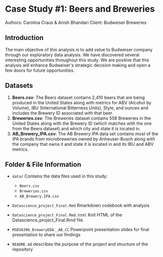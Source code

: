 # Case Study #1: Beers and Breweries

Authors: Carolina Craus & Anish Bhandari 
Client: Budweiser Breweries 

## Introduction 

The main objective of this analysis is to add value to Budweiser company
through our exploratory data analysis. We have discovered several
interesting opportunities throughout this study. We are positive that
this analysis will enhance Budweiser's strategic decision making and
open a few doors for future opportunities.

## Datasets

1. **Beers.csv**: The Beers dataset contains 2,410 beers that are being produced in the United States along with metrics for ABV (Alcohol by Volume), IBU (International Bitterness Units), Style, and ounces and includes the Brewery ID associated with that beer.
2. **Breweries.csv**: The Breweries dataset contains 558 Breweries in the United States along with the Brewery ID (which matches with the one from the Beers dataset) and which city and state it is located in.
3. **AB_Brewery_IPA.csv**: The AB Brewery IPA data set contains most of the IPA brands from microbreweries owned by Anheuser-Busch along with the company that owns it and state it is located in and its IBU and ABV metrics. 

## Folder & File Information 

- `data/` Contains the data files used in this study:

    - `Beers.csv`
    - `Breweries.csv`
    - `AB_Brewery.IPA.csv`
- `Datascience_project_Final.Rmd` Rmarkdown codebook with analysis
- `Datascience_project_Final.Rmd.html` Knit HTML of the Datascience_project_Final.Rmd file. 
- `MSDS6306_BreweryEDA__AB_CC` Powerpoint presentation slides for final presentation to share our findings
- `README.md` describes the purpose of the project and structure of the repository
